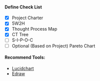 #### Define Check List

- [x] Project Charter
- [x] 5W2H
- [x] Thought Process Map
- [x] CT Tree
- [ ] S-I-P-O-C
- [ ] Optional (Based on Project) Pareto Chart

#### Recommend Tools:

- <a href="https://www.lucidchart.com/">Lucidchart</a>
- <a href="https://www.edrawsoft.com/">Edraw</a>
